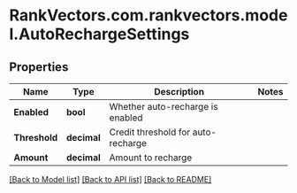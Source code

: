 # RankVectors.com.rankvectors.model.AutoRechargeSettings

## Properties

Name | Type | Description | Notes
------------ | ------------- | ------------- | -------------
**Enabled** | **bool** | Whether auto-recharge is enabled | 
**Threshold** | **decimal** | Credit threshold for auto-recharge | 
**Amount** | **decimal** | Amount to recharge | 

[[Back to Model list]](../../README.md#documentation-for-models) [[Back to API list]](../../README.md#documentation-for-api-endpoints) [[Back to README]](../../README.md)


